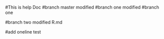 #This is help Doc
#branch master modified
#branch one modified
#branch one

#branch two modified R.md


#add oneline test
